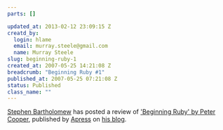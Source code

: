 ```yaml
--- 
parts: []

updated_at: 2013-02-12 23:09:15 Z
creatd_by: 
  login: hlame
  email: murray.steele@gmail.com
  name: Murray Steele
slug: beginning-ruby-1
created_at: 2007-05-25 14:21:08 Z
breadcrumb: "Beginning Ruby #1"
published_at: 2007-05-25 07:21:08 Z
status: Published
class_name: ""
---
```


[Stephen Bartholomew](http://www.stephenbartholomew.co.uk/) has posted a review of ['Beginning Ruby' by Peter Cooper](http://www.amazon.co.uk/Beginning-Ruby-Experts-Voice-Source/dp/1590597664), published by [Apress](http://www.apress.com/) on [his blog](http://www.stephenbartholomew.co.uk/2007/5/18/book-beginning-ruby). 
